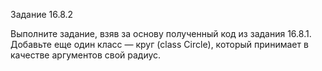 Задание 16.8.2

Выполните задание, взяв за основу полученный код из задания 16.8.1. 
Добавьте еще один класс — круг (class Circle), который принимает в качестве аргументов свой радиус.
